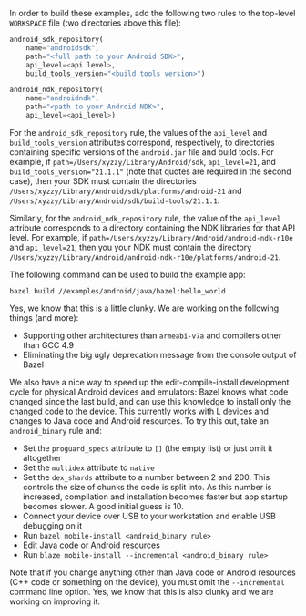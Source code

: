 In order to build these examples, add the following two rules to the top-level `WORKSPACE` file (two directories above this file):

```python
android_sdk_repository(
    name="androidsdk",
    path="<full path to your Android SDK>",
    api_level=<api level>,
    build_tools_version="<build tools version>")

android_ndk_repository(
    name="androidndk",
    path="<path to your Android NDK>",
    api_level=<api_level>)
```
For the `android_sdk_repository` rule, the values of the `api_level` and
`build_tools_version` attributes correspond, respectively, to directories
containing specific versions of the `android.jar` file and build tools. For
example, if `path=/Users/xyzzy/Library/Android/sdk`,
`api_level=21`, and `build_tools_version="21.1.1"` (note that
quotes are required in the second case), then your SDK must contain the
directories
`/Users/xyzzy/Library/Android/sdk/platforms/android-21` and
`/Users/xyzzy/Library/Android/sdk/build-tools/21.1.1`.

Similarly, for the `android_ndk_repository` rule, the value of the `api_level`
attribute corresponds to a directory containing the NDK libraries for that
API level. For example, if
`path=/Users/xyzzy/Library/Android/android-ndk-r10e` and
`api_level=21`, then you your NDK must contain the directory
`/Users/xyzzy/Library/Android/android-ndk-r10e/platforms/android-21`.

The following command can be used to build the example app:

```
bazel build //examples/android/java/bazel:hello_world
```

Yes, we know that this is a little clunky. We are working on the following things (and more):

 * Supporting other architectures than `armeabi-v7a` and compilers other than GCC 4.9
 * Eliminating the big ugly deprecation message from the console output of Bazel

We also have a nice way to speed up the edit-compile-install development cycle for physical Android devices and emulators: Bazel knows what code changed since the last build, and can use this knowledge to install only the changed code to the device. This currently works with L devices and changes to Java code and Android resources. To try this out, take an `android_binary` rule and:

 * Set the `proguard_specs` attribute to `[]` (the empty list) or just omit it altogether
 * Set the `multidex` attribute to `native`
 * Set the `dex_shards` attribute to a number between 2 and 200. This controls the size of chunks the code is split into. As this number is increased, compilation and installation becomes faster but app startup becomes slower. A good initial guess is 10.
 * Connect your device over USB to your workstation and enable USB debugging on it
 * Run `bazel mobile-install <android_binary rule>`
 * Edit Java code or Android resources
 * Run `blaze mobile-install --incremental <android_binary rule>`

Note that if you change anything other than Java code or Android resources (C++ code or something on the device), you must omit the `--incremental` command line option. Yes, we know that this is also clunky and we are working on improving it.
